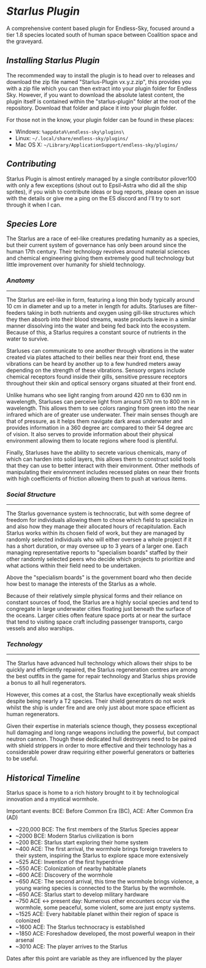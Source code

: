 # ***Starlus Plugin***

A comprehensive content based plugin for Endless-Sky, focused around a tier 1.8 species located south of human space between Coalition space and the graveyard.

## *Installing Starlus Plugin*

The recommended way to install the plugin is to head over to releases and download the zip file named "Starlus-Plugin vx.y.z.zip", this provides you with a zip file which you can then extract into your plugin folder for Endless Sky.
However, if you want to download the absolute latest content, the plugin itself is contained within the "starlus-plugin" folder at the root of the repository. Download that folder and place it into your plugin folder.

For those not in the know, your plugin folder can be found in these places:

* Windows: <code>%appdata%\endless-sky\plugins\ </code>
* Linux: <code>~/.local/share/endless-sky/plugins/</code>
* Mac OS X: <code>~/Library/ApplicationSupport/endless-sky/plugins/</code>

## *Contributing*

Starlus Plugin is almost entirely managed by a single contributor pilover100 with only a few exceptions (shout out to Epsil-Astra who did all the ship sprites), if you wish to contribute ideas or bug reports, please open an issue with the details or give me a ping on the ES discord and I'll try to sort through it when I can.

## *Species Lore*

The Starlus are a race of eel-like creatures predating humanity as a species, but their current system of governance has only been around since the human 17th century.
Their technology revolves around material sciences and chemical engineering giving them extremely good hull technology but little improvement over humanity for shield technology.

### *Anatomy*
---

The Starlus are eel-like in form, featuring a long thin body typically around 10 cm in diameter and up to a meter in length for adults.
Starluses are filter-feeders taking in both nutrients and oxygen using gill-like structures which they then absorb into their blood streams, waste products leave in a similar manner dissolving into the water and being fed back into the ecosystem. Because of this, a Starlus requires a constant source of nutrients in the water to survive.

Starluses can communicate to one another through vibrations in the water created via plates attached to their bellies near their front end, these vibrations can be heard by another up to a few hundred meters away depending on the strength of these vibrations.
Sensory organs include chemical receptors found inside their gills, sensitive pressure receptors throughout their skin and optical sensory organs situated at their front end.

Unlike humans who see light ranging from around 420 nm to 630 nm in wavelength, Starluses can perceive light from around 570 nm to 800 nm in wavelength. This allows them to see colors ranging from green into the near infrared which are of greater use underwater.
Their main senses though are that of pressure, as it helps them navigate dark areas underwater and provides information in a 360 degree arc compared to their 54 degree arc of vision. It also serves to provide information about their physical environment allowing them to locate regions where food is plentiful.

Finally, Starluses have the ability to secrete various chemicals, many of which can harden into solid layers, this allows them to construct solid tools that they can use to better interact with their environment. Other methods of manipulating their environment includes recessed plates on near their fronts with high coefficients of friction allowing them to push at various items.

### *Social Structure*
---

The Starlus governance system is technocratic, but with some degree of freedom for individuals allowing them to chose which field to specialize in and also how they manage their allocated hours of recapitulation.
Each Starlus works within its chosen field of work, but they are managed by randomly selected individuals who will either oversee a whole project if it has a short duration, or may oversee up to 3 years of a larger one.
Each managing representative reports to "specialism boards" staffed by their other randomly selected peers who decide which projects to prioritize and what actions within their field need to be undertaken.

Above the "specialism boards" is the government board who then decide how best to manage the interests of the Starlus as a whole.

Because of their relatively simple physical forms and their reliance on constant sources of food, the Starlus are a highly social species and tend to congregate in large underwater cities floating just beneath the surface of the oceans.
Larger cities often feature space ports at or near the surface that tend to visiting space craft including passenger transports, cargo vessels and also warships.

### *Technology*
---

The Starlus have advanced hull technology which allows their ships to be quickly and efficiently repaired, the Starlus regeneration centres are among the best outfits in the game for repair technology and Starlus ships provide a bonus to all hull regenerators.

However, this comes at a cost, the Starlus have exceptionally weak shields despite being nearly a T2 species. Their shield generators do not work whilst the ship is under fire and are only just about more space efficient as human regenerators.

Given their expertise in materials science though, they possess exceptional hull damaging and long range weapons including the powerful, but compact neutron cannon.
Though these dedicated hull destroyers need to be paired with shield strippers in order to more effective and their technology has a considerable power draw requiring either powerful generators or batteries to be useful.

## *Historical Timeline*

Starlus space is home to a rich history brought to it by technological innovation and a mystical wormhole.

Important events:
BCE: Before Common Era (BC), ACE: After Common Era (AD)

* ~220,000 BCE: The first members of the Starlus Species appear
* ~2000 BCE: Modern Starlus civilization is born
* ~200 BCE: Starlus start exploring their home system
* ~400 ACE: The first arrival, the wormhole brings foreign travelers to their system, inspiring the Starlus to explore space more extensively
* ~525 ACE: Invention of the first hyperdrive
* ~550 ACE: Colonization of nearby habitable planets
* ~600 ACE: Discovery of the wormhole
* ~650 ACE: The second arrival, this time the wormhole brings violence, a young waring species is connected to the Starlus by the wormhole.
* ~650 ACE: Starlus start to develop military hardware
* ~750 ACE <-> present day: Numerous other encounters occur via the wormhole, some peaceful, some violent, some are just empty systems.
* ~1525 ACE: Every habitable planet within their region of space is colonized
* ~1600 ACE: The Starlus technocracy is established
* ~1850 ACE: Foreshadow developed, the most powerful weapon in their arsenal
* ~3010 ACE: The player arrives to the Starlus

Dates after this point are variable as they are influenced by the player
